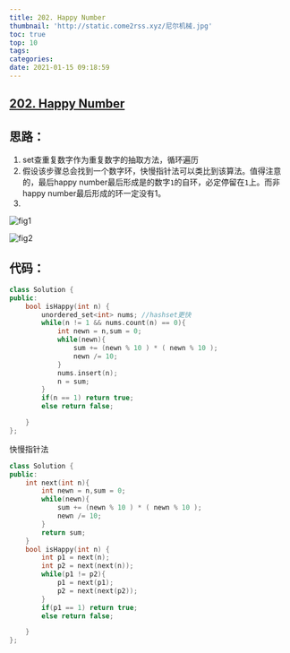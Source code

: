 ```yaml
---
title: 202. Happy Number
thumbnail: 'http://static.come2rss.xyz/尼尔机械.jpg'
toc: true
top: 10
tags:
categories:
date: 2021-01-15 09:18:59
---
```




## [202. Happy Number](https://leetcode-cn.com/problems/happy-number/)

## 思路：

1. set查重复数字作为重复数字的抽取方法，循环遍历
2. 假设该步骤总会找到一个数字环，快慢指针法可以类比到该算法。值得注意的，最后happy number最后形成是的数字`1`的自环，必定停留在`1`上。而非 happy number最后形成的环一定没有1。
3. <!-- more -->

![fig1](http://static.come2rss.xyz/202_fig1.png)



![fig2](http://static.come2rss.xyz/202_fig2.png)

## 代码：



```c++
class Solution {
public:
    bool isHappy(int n) {
        unordered_set<int> nums; //hashset更快
        while(n != 1 && nums.count(n) == 0){
            int newn = n,sum = 0;
            while(newn){
                sum += (newn % 10 ) * ( newn % 10 );
                newn /= 10;
            }
            nums.insert(n);
            n = sum;
        }
        if(n == 1) return true;
        else return false;

    }
};
```





快慢指针法

```c++
class Solution {
public:
    int next(int n){
        int newn = n,sum = 0;
        while(newn){
            sum += (newn % 10 ) * ( newn % 10 );
            newn /= 10;
        }
        return sum;    
    }
    bool isHappy(int n) {
        int p1 = next(n);
        int p2 = next(next(n));
        while(p1 != p2){
            p1 = next(p1);
            p2 = next(next(p2));
        }
        if(p1 == 1) return true;
        else return false;

    }
};
```